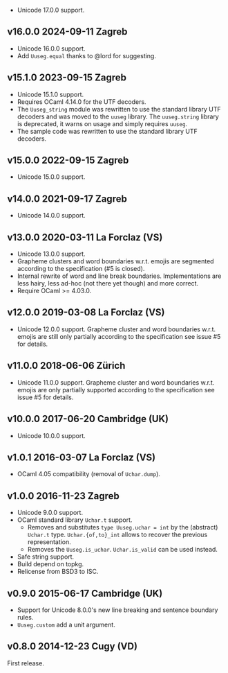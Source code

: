 
- Unicode 17.0.0 support.


v16.0.0 2024-09-11 Zagreb
-------------------------

- Unicode 16.0.0 support.
- Add `Uuseg.equal` thanks to @lord for suggesting.

v15.1.0 2023-09-15 Zagreb
-------------------------

- Unicode 15.1.0 support. 
- Requires OCaml 4.14.0 for the UTF decoders.
- The `Uuseg_string` module was rewritten to use the standard library
  UTF decoders and was moved to the `uuseg` library. The `uuseg.string`
  library is deprecated, it warns on usage and simply requires `uuseg`.
- The sample code was rewritten to use the standard library UTF
  decoders.

v15.0.0 2022-09-15 Zagreb
-------------------------

- Unicode 15.0.0 support.

v14.0.0 2021-09-17 Zagreb
-------------------------

- Unicode 14.0.0 support.

v13.0.0 2020-03-11 La Forclaz (VS)
----------------------------------

- Unicode 13.0.0 support.
- Grapheme clusters and word boundaries w.r.t. emojis are segmented
  according to the specification (#5 is closed).
- Internal rewrite of word and line break boundaries. Implementations
  are less hairy, less ad-hoc (not there yet though) and more correct.
- Require OCaml >= 4.03.0.

v12.0.0 2019-03-08 La Forclaz (VS)
----------------------------------

- Unicode 12.0.0 support. Grapheme cluster and word boundaries
  w.r.t. emojis are still only partially according to the specification
  see issue #5 for details.

v11.0.0 2018-06-06 Zürich
-------------------------

- Unicode 11.0.0 support. Grapheme cluster and word boundaries
  w.r.t. emojis are only partially supported according to the
  specification see issue #5 for details.
  
v10.0.0 2017-06-20 Cambridge (UK)
---------------------------------

- Unicode 10.0.0 support.

v1.0.1 2016-03-07 La Forclaz (VS)
---------------------------------

- OCaml 4.05 compatibility (removal of `Uchar.dump`).

v1.0.0 2016-11-23 Zagreb
------------------------

- Unicode 9.0.0 support.
- OCaml standard library `Uchar.t` support.
  - Removes and substitutes `type Uuseg.uchar = int` by the (abstract)
    `Uchar.t` type. `Uchar.{of,to}_int` allows to recover the previous
    representation.
  - Removes the `Uuseg.is_uchar`. `Uchar.is_valid` can be used instead.
- Safe string support.
- Build depend on topkg.
- Relicense from BSD3 to ISC.

v0.9.0 2015-06-17 Cambridge (UK)
--------------------------------

- Support for Unicode 8.0.0's new line breaking and sentence boundary rules.
- `Uuseg.custom` add a unit argument.


v0.8.0 2014-12-23 Cugy (VD)
---------------------------

First release.
